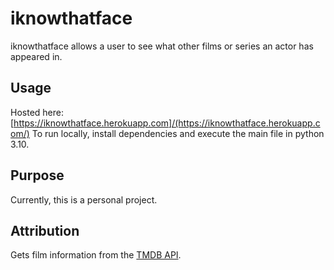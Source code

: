 # iknowthatface

iknowthatface allows a user to see what other films or series an actor has appeared in.

## Usage

Hosted here: [https://iknowthatface.herokuapp.com]/(https://iknowthatface.herokuapp.com/)
To run locally, install dependencies and execute the main file in python 3.10.

## Purpose

Currently, this is a personal project.

## Attribution

Gets film information from the [TMDB API](https://www.themoviedb.org/). 
